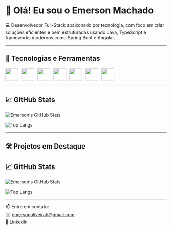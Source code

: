 # 👋 Olá! Eu sou o Emerson Machado

💻 Desenvolvedor Full-Stack apaixonado por tecnologia, com foco em criar soluções eficientes e bem estruturadas usando Java, TypeScript e frameworks modernos como Spring Boot e Angular.

---

## 🚀 Tecnologias e Ferramentas
<div style="display: flex; gap: 10px;">
  <img src="https://cdn.jsdelivr.net/gh/devicons/devicon/icons/java/java-original.svg" width="40" height="40"/>
  <img src="https://cdn.jsdelivr.net/gh/devicons/devicon/icons/typescript/typescript-original.svg" width="40" height="40"/>
  <img src="https://cdn.jsdelivr.net/gh/devicons/devicon/icons/angularjs/angularjs-original.svg" width="40" height="40"/>
  <img src="https://cdn.jsdelivr.net/gh/devicons/devicon/icons/spring/spring-original.svg" width="40" height="40"/>
  <img src="https://cdn.jsdelivr.net/gh/devicons/devicon/icons/javascript/javascript-original.svg" width="40" height="40"/>
  <img src="https://cdn.jsdelivr.net/gh/devicons/devicon/icons/postgresql/postgresql-original.svg" width="40" height="40"/>
  <img src="https://cdn.jsdelivr.net/gh/devicons/devicon/icons/mongodb/mongodb-original.svg" width="40" height="40"/>
</div>

---

## 📈 GitHub Stats

![Emerson's GitHub Stats](https://github-readme-stats.vercel.app/api?username=emersonoliveirah&show_icons=true&theme=tokyonight)

![Top Langs](https://github-readme-stats.vercel.app/api/top-langs/?username=emersonoliveirah&layout=compact&theme=tokyonight)

---

## 🛠️ Projetos em Destaque

## 📈 GitHub Stats

![Emerson's GitHub Stats](https://github-readme-stats.vercel.app/api?username=emersonoliveirah&show_icons=true&theme=tokyonight)

![Top Langs](https://github-readme-stats.vercel.app/api/top-langs/?username=emersonoliveirah&layout=compact&theme=tokyonight&exclude_repo=Data_Python)


---

📫 Entre em contato:  
✉️ emersonoliveirah@gmail.com  
🔗 [LinkedIn](https://www.linkedin.com/in/emerson-oliveira-137615141/)
